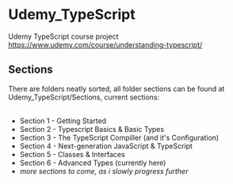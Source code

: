 # Udemy_TypeScript
Udemy TypeScript course project
https://www.udemy.com/course/understanding-typescript/

<h2>Sections</h2>
There are folders neatly sorted, all folder sections can be found at Udemy_TypeScript/Sections, current sections:
<br><br>
<ul>
  <li>Section 1 - Getting Started</li>
  <li>Section 2 - Typescript Basics & Basic Types</li>
  <li>Section 3 - The TypeScript Compiller (and it's Configuration)</li>
  <li>Section 4 - Next-generation JavaScript & TypeScript</li>
  <li>Section 5 - Classes & Interfaces</li>
  <li>Section 6 - Advanced Types (currently here)</li>
  <li><i>more sections to come, as i slowly progress further</i></li>
</ul>
